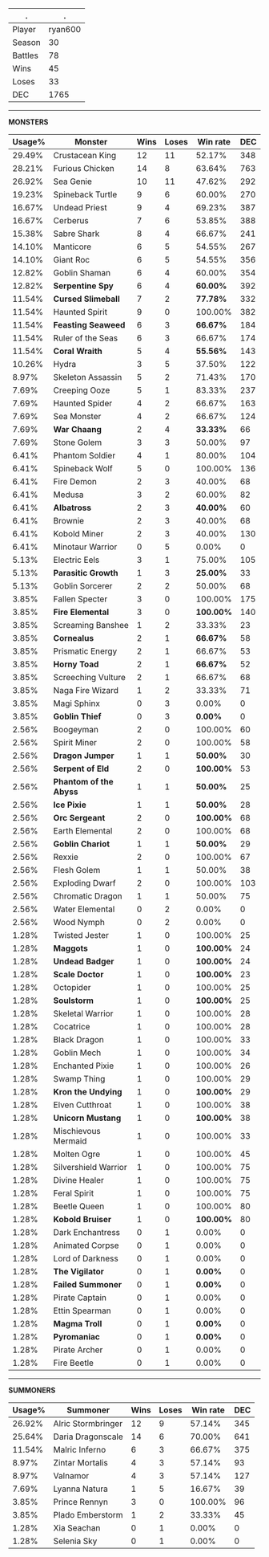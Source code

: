 .|.
|-|-
Player|ryan600
Season|30
Battles|78
Wins|45
Loses|33
DEC|1765

---
**MONSTERS**

Usage%|Monster|Wins|Loses|Win rate|DEC|
-|-|-|-|-|-|
29.49%|Crustacean King|12|11|52.17%|348|
28.21%|Furious Chicken|14|8|63.64%|763|
26.92%|Sea Genie|10|11|47.62%|292|
19.23%|Spineback Turtle|9|6|60.00%|270|
16.67%|Undead Priest|9|4|69.23%|387|
16.67%|Cerberus|7|6|53.85%|388|
15.38%|Sabre Shark|8|4|66.67%|241|
14.10%|Manticore|6|5|54.55%|267|
14.10%|Giant Roc|6|5|54.55%|356|
12.82%|Goblin Shaman|6|4|60.00%|354|
12.82%|**Serpentine Spy**|6|4|**60.00%**|392|
11.54%|**Cursed Slimeball**|7|2|**77.78%**|332|
11.54%|Haunted Spirit|9|0|100.00%|382|
11.54%|**Feasting Seaweed**|6|3|**66.67%**|184|
11.54%|Ruler of the Seas|6|3|66.67%|174|
11.54%|**Coral Wraith**|5|4|**55.56%**|143|
10.26%|Hydra|3|5|37.50%|122|
8.97%|Skeleton Assassin|5|2|71.43%|170|
7.69%|Creeping Ooze|5|1|83.33%|237|
7.69%|Haunted Spider|4|2|66.67%|163|
7.69%|Sea Monster|4|2|66.67%|124|
7.69%|**War Chaang**|2|4|**33.33%**|66|
7.69%|Stone Golem|3|3|50.00%|97|
6.41%|Phantom Soldier|4|1|80.00%|104|
6.41%|Spineback Wolf|5|0|100.00%|136|
6.41%|Fire Demon|2|3|40.00%|68|
6.41%|Medusa|3|2|60.00%|82|
6.41%|**Albatross**|2|3|**40.00%**|60|
6.41%|Brownie|2|3|40.00%|68|
6.41%|Kobold Miner|2|3|40.00%|130|
6.41%|Minotaur Warrior|0|5|0.00%|0|
5.13%|Electric Eels|3|1|75.00%|105|
5.13%|**Parasitic Growth**|1|3|**25.00%**|33|
5.13%|Goblin Sorcerer|2|2|50.00%|68|
3.85%|Fallen Specter|3|0|100.00%|175|
3.85%|**Fire Elemental**|3|0|**100.00%**|140|
3.85%|Screaming Banshee|1|2|33.33%|23|
3.85%|**Cornealus**|2|1|**66.67%**|58|
3.85%|Prismatic Energy|2|1|66.67%|53|
3.85%|**Horny Toad**|2|1|**66.67%**|52|
3.85%|Screeching Vulture|2|1|66.67%|68|
3.85%|Naga Fire Wizard|1|2|33.33%|71|
3.85%|Magi Sphinx|0|3|0.00%|0|
3.85%|**Goblin Thief**|0|3|**0.00%**|0|
2.56%|Boogeyman|2|0|100.00%|60|
2.56%|Spirit Miner|2|0|100.00%|58|
2.56%|**Dragon Jumper**|1|1|**50.00%**|30|
2.56%|**Serpent of Eld**|2|0|**100.00%**|53|
2.56%|**Phantom of the Abyss**|1|1|**50.00%**|25|
2.56%|**Ice Pixie**|1|1|**50.00%**|28|
2.56%|**Orc Sergeant**|2|0|**100.00%**|68|
2.56%|Earth Elemental|2|0|100.00%|68|
2.56%|**Goblin Chariot**|1|1|**50.00%**|29|
2.56%|Rexxie|2|0|100.00%|67|
2.56%|Flesh Golem|1|1|50.00%|38|
2.56%|Exploding Dwarf|2|0|100.00%|103|
2.56%|Chromatic Dragon|1|1|50.00%|75|
2.56%|Water Elemental|0|2|0.00%|0|
2.56%|Wood Nymph|0|2|0.00%|0|
1.28%|Twisted Jester|1|0|100.00%|25|
1.28%|**Maggots**|1|0|**100.00%**|24|
1.28%|**Undead Badger**|1|0|**100.00%**|24|
1.28%|**Scale Doctor**|1|0|**100.00%**|23|
1.28%|Octopider|1|0|100.00%|25|
1.28%|**Soulstorm**|1|0|**100.00%**|25|
1.28%|Skeletal Warrior|1|0|100.00%|28|
1.28%|Cocatrice|1|0|100.00%|28|
1.28%|Black Dragon|1|0|100.00%|33|
1.28%|Goblin Mech|1|0|100.00%|34|
1.28%|Enchanted Pixie|1|0|100.00%|26|
1.28%|Swamp Thing|1|0|100.00%|29|
1.28%|**Kron the Undying**|1|0|**100.00%**|29|
1.28%|Elven Cutthroat|1|0|100.00%|38|
1.28%|**Unicorn Mustang**|1|0|**100.00%**|38|
1.28%|Mischievous Mermaid|1|0|100.00%|33|
1.28%|Molten Ogre|1|0|100.00%|45|
1.28%|Silvershield Warrior|1|0|100.00%|75|
1.28%|Divine Healer|1|0|100.00%|75|
1.28%|Feral Spirit|1|0|100.00%|75|
1.28%|Beetle Queen|1|0|100.00%|80|
1.28%|**Kobold Bruiser**|1|0|**100.00%**|80|
1.28%|Dark Enchantress|0|1|0.00%|0|
1.28%|Animated Corpse|0|1|0.00%|0|
1.28%|Lord of Darkness|0|1|0.00%|0|
1.28%|**The Vigilator**|0|1|**0.00%**|0|
1.28%|**Failed Summoner**|0|1|**0.00%**|0|
1.28%|Pirate Captain|0|1|0.00%|0|
1.28%|Ettin Spearman|0|1|0.00%|0|
1.28%|**Magma Troll**|0|1|**0.00%**|0|
1.28%|**Pyromaniac**|0|1|**0.00%**|0|
1.28%|Pirate Archer|0|1|0.00%|0|
1.28%|Fire Beetle|0|1|0.00%|0|

---
**SUMMONERS**

Usage%|Summoner|Wins|Loses|Win rate|DEC|
-|-|-|-|-|-|
26.92%|Alric Stormbringer|12|9|57.14%|345|
25.64%|Daria Dragonscale|14|6|70.00%|641|
11.54%|Malric Inferno|6|3|66.67%|375|
8.97%|Zintar Mortalis|4|3|57.14%|93|
8.97%|Valnamor|4|3|57.14%|127|
7.69%|Lyanna Natura|1|5|16.67%|39|
3.85%|Prince Rennyn|3|0|100.00%|96|
3.85%|Plado Emberstorm|1|2|33.33%|45|
1.28%|Xia Seachan|0|1|0.00%|0|
1.28%|Selenia Sky|0|1|0.00%|0|
